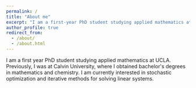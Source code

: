 ```yaml
---
permalink: /
title: "About me"
excerpt: "I am a first-year PhD student studying applied mathematics at UCLA."
author_profile: true
redirect_from:
  - /about/
  - /about.html
---
```


I am a first year PhD student studying applied mathematics at UCLA. Previously, I was at Calvin University, where I obtained bachelor's degrees in mathematics and chemistry. I am currently interested in stochastic optimization and iterative methods for solving linear systems.

